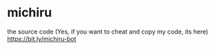 # michiru
the source code
(Yes, if you want to cheat and copy my code, its here)
https://bit.ly/michiru-bot
